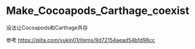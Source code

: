 # Make_Cocoapods_Carthage_coexist
设法让Cocoapods和Carthage共存

参考
https://qiita.com/yukin01/items/9d72154aead54bfd98cc
